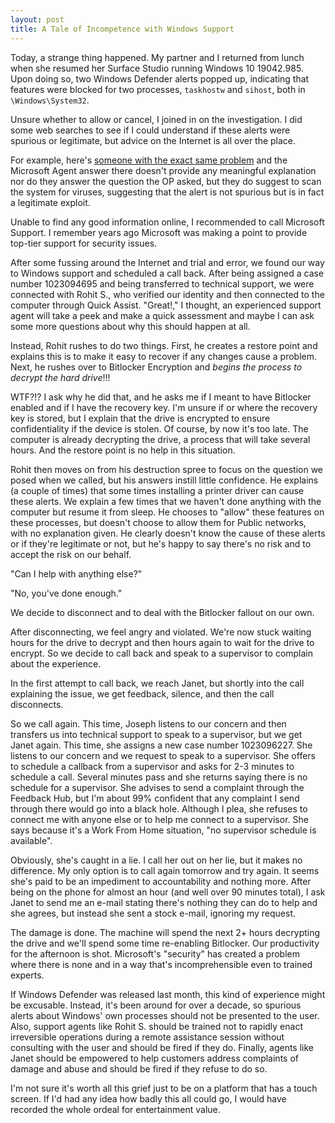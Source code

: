 ```yaml
---
layout: post
title: A Tale of Incompetence with Windows Support
---
```


Today, a strange thing happened. My partner and I returned from lunch when she resumed her Surface Studio running Windows 10 19042.985. Upon doing so, two Windows Defender alerts popped up, indicating that features were blocked for two processes, `taskhostw` and `sihost`, both in `\Windows\System32`.

Unsure whether to allow or cancel, I joined in on the investigation. I did some web searches to see if I could understand if these alerts were spurious or legitimate, but advice on the Internet is all over the place.

For example, here's [someone with the exact same problem](https://answers.microsoft.com/en-us/windows/forum/all/windows-defender-firewall-has-blocked-some/fc986caa-2c2d-4cba-99d8-4b3e59a25aac) and the Microsoft Agent answer there doesn't provide any meaningful explanation nor do they answer the question the OP asked, but they do suggest to scan the system for viruses, suggesting that the alert is not spurious but is in fact a legitimate exploit.

Unable to find any good information online, I recommended to call Microsoft Support. I remember years ago Microsoft was making a point to provide top-tier support for security issues.

After some fussing around the Internet and trial and error, we found our way to Windows support and scheduled a call back. After being assigned a case number 1023094695 and being transferred to technical support, we were connected with Rohit S., who verified our identity and then connected to the computer through Quick Assist. "Great!," I thought, an experienced support agent will take a peek and make a quick assessment and maybe I can ask some more questions about why this should happen at all.

Instead, Rohit rushes to do two things. First, he creates a restore point and explains this is to make it easy to recover if any changes cause a problem. Next, he rushes over to Bitlocker Encryption and *begins the process to decrypt the hard drive*!!!

WTF?!? I ask why he did that, and he asks me if I meant to have Bitlocker enabled and if I have the recovery key. I'm unsure if or where the recovery key is stored, but I explain that the drive is encrypted to ensure confidentiality if the device is stolen. Of course, by now it's too late. The computer is already decrypting the drive, a process that will take several hours. And the restore point is no help in this situation.

Rohit then moves on from his destruction spree to focus on the question we posed when we called, but his answers instill little confidence. He explains (a couple of times) that some times installing a printer driver can cause these alerts. We explain a few times that we haven't done anything with the computer but resume it from sleep. He chooses to "allow" these features on these processes, but doesn't choose to allow them for Public networks, with no explanation given. He clearly doesn't know the cause of these alerts or if they're legitimate or not, but he's happy to say there's no risk and to accept the risk on our behalf.

"Can I help with anything else?"

"No, you've done enough."

We decide to disconnect and to deal with the Bitlocker fallout on our own.

After disconnecting, we feel angry and violated. We're now stuck waiting hours for the drive to decrypt and then hours again to wait for the drive to encrypt. So we decide to call back and speak to a supervisor to complain about the experience.

In the first attempt to call back, we reach Janet, but shortly into the call explaining the issue, we get feedback, silence, and then the call disconnects.

So we call again. This time, Joseph listens to our concern and then transfers us into technical support to speak to a supervisor, but we get Janet again. This time, she assigns a new case number 1023096227. She listens to our concern and we request to speak to a supervisor. She offers to schedule a callback from a supervisor and asks for 2-3 minutes to schedule a call. Several minutes pass and she returns saying there is no schedule for a supervisor. She advises to send a complaint through the Feedback Hub, but I'm about 99% confident that any complaint I send through there would go into a black hole. Although I plea, she refuses to connect me with anyone else or to help me connect to a supervisor. She says because it's a Work From Home situation, "no supervisor schedule is available".

Obviously, she's caught in a lie. I call her out on her lie, but it makes no difference. My only option is to call again tomorrow and try again. It seems she's paid to be an impediment to accountability and nothing more. After being on the phone for almost an hour (and well over 90 minutes total), I ask Janet to send me an e-mail stating there's nothing they can do to help and she agrees, but instead she sent a stock e-mail, ignoring my request.

The damage is done. The machine will spend the next 2+ hours decrypting the drive and we'll spend some time re-enabling Bitlocker. Our productivity for the afternoon is shot. Microsoft's "security" has created a problem where there is none and in a way that's incomprehensible even to trained experts.

If Windows Defender was released last month, this kind of experience might be excusable. Instead, it's been around for over a decade, so spurious alerts about Windows' own processes should not be presented to the user. Also, support agents like Rohit S. should be trained not to rapidly enact irreversible operations during a remote assistance session without consulting with the user and should be fired if they do. Finally, agents like Janet should be empowered to help customers address complaints of damage and abuse and should be fired if they refuse to do so.

I'm not sure it's worth all this grief just to be on a platform that has a touch screen. If I'd had any idea how badly this all could go, I would have recorded the whole ordeal for entertainment value.

